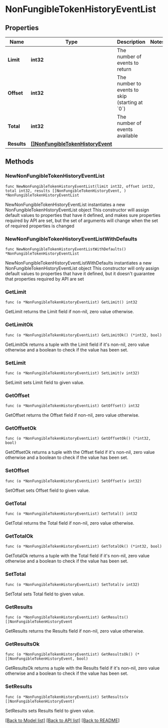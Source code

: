 # NonFungibleTokenHistoryEventList

## Properties

Name | Type | Description | Notes
------------ | ------------- | ------------- | -------------
**Limit** | **int32** | The number of events to return | 
**Offset** | **int32** | The number to events to skip (starting at &#x60;0&#x60;) | 
**Total** | **int32** | The number of events available | 
**Results** | [**[]NonFungibleTokenHistoryEvent**](NonFungibleTokenHistoryEvent.md) |  | 

## Methods

### NewNonFungibleTokenHistoryEventList

`func NewNonFungibleTokenHistoryEventList(limit int32, offset int32, total int32, results []NonFungibleTokenHistoryEvent, ) *NonFungibleTokenHistoryEventList`

NewNonFungibleTokenHistoryEventList instantiates a new NonFungibleTokenHistoryEventList object
This constructor will assign default values to properties that have it defined,
and makes sure properties required by API are set, but the set of arguments
will change when the set of required properties is changed

### NewNonFungibleTokenHistoryEventListWithDefaults

`func NewNonFungibleTokenHistoryEventListWithDefaults() *NonFungibleTokenHistoryEventList`

NewNonFungibleTokenHistoryEventListWithDefaults instantiates a new NonFungibleTokenHistoryEventList object
This constructor will only assign default values to properties that have it defined,
but it doesn't guarantee that properties required by API are set

### GetLimit

`func (o *NonFungibleTokenHistoryEventList) GetLimit() int32`

GetLimit returns the Limit field if non-nil, zero value otherwise.

### GetLimitOk

`func (o *NonFungibleTokenHistoryEventList) GetLimitOk() (*int32, bool)`

GetLimitOk returns a tuple with the Limit field if it's non-nil, zero value otherwise
and a boolean to check if the value has been set.

### SetLimit

`func (o *NonFungibleTokenHistoryEventList) SetLimit(v int32)`

SetLimit sets Limit field to given value.


### GetOffset

`func (o *NonFungibleTokenHistoryEventList) GetOffset() int32`

GetOffset returns the Offset field if non-nil, zero value otherwise.

### GetOffsetOk

`func (o *NonFungibleTokenHistoryEventList) GetOffsetOk() (*int32, bool)`

GetOffsetOk returns a tuple with the Offset field if it's non-nil, zero value otherwise
and a boolean to check if the value has been set.

### SetOffset

`func (o *NonFungibleTokenHistoryEventList) SetOffset(v int32)`

SetOffset sets Offset field to given value.


### GetTotal

`func (o *NonFungibleTokenHistoryEventList) GetTotal() int32`

GetTotal returns the Total field if non-nil, zero value otherwise.

### GetTotalOk

`func (o *NonFungibleTokenHistoryEventList) GetTotalOk() (*int32, bool)`

GetTotalOk returns a tuple with the Total field if it's non-nil, zero value otherwise
and a boolean to check if the value has been set.

### SetTotal

`func (o *NonFungibleTokenHistoryEventList) SetTotal(v int32)`

SetTotal sets Total field to given value.


### GetResults

`func (o *NonFungibleTokenHistoryEventList) GetResults() []NonFungibleTokenHistoryEvent`

GetResults returns the Results field if non-nil, zero value otherwise.

### GetResultsOk

`func (o *NonFungibleTokenHistoryEventList) GetResultsOk() (*[]NonFungibleTokenHistoryEvent, bool)`

GetResultsOk returns a tuple with the Results field if it's non-nil, zero value otherwise
and a boolean to check if the value has been set.

### SetResults

`func (o *NonFungibleTokenHistoryEventList) SetResults(v []NonFungibleTokenHistoryEvent)`

SetResults sets Results field to given value.



[[Back to Model list]](../README.md#documentation-for-models) [[Back to API list]](../README.md#documentation-for-api-endpoints) [[Back to README]](../README.md)


